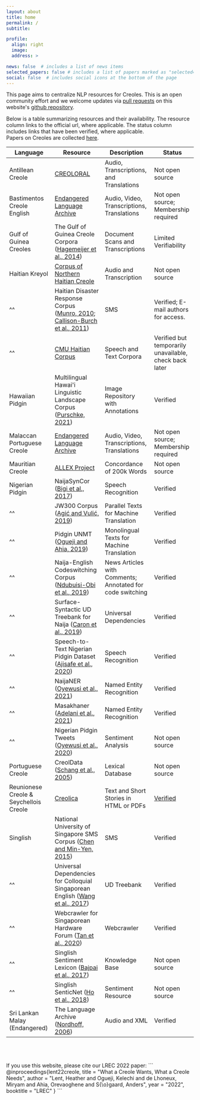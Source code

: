 ```yaml
---
layout: about
title: home
permalink: /
subtitle: 

profile:
  align: right
  image: 
  address: >

news: false  # includes a list of news items
selected_papers: false # includes a list of papers marked as "selected={true}"
social: false  # includes social icons at the bottom of the page
---
```


This page aims to centralize NLP resources for Creoles. This is an open community effort and we welcome updates via [pull requests](https://docs.github.com/es/pull-requests/collaborating-with-pull-requests/proposing-changes-to-your-work-with-pull-requests/about-pull-requests) on this website's [github repository](https://github.com/creole-nlp/creole-nlp.github.io).

Below is a table summarizing resources and their availability. The resource column links to the official url, where applicable. The status column includes links that have been verified, where applicable.  
Papers on Creoles are collected [here](/papers).

| Language                               | Resource                                                                            | Description                                               | Status                               |
|----------------------------------------|-------------------------------------------------------------------------------------|-----------------------------------------------------------|--------------------------------------|
| Antillean Creole                       | [CREOLORAL](http://ircom.corpus-ir.fr/site/description_projet.php?projet=CREOLORAL) | Audio, Transcriptions, and Translations                   | Not open source                       |
| Bastimentos Creole English             | [Endangered Language Archive](http://elar.soas.ac.uk/deposit/0171)                  | Audio, Video, Transcriptions, Translations                | Not open source; Membership required                      |
| Gulf of Guinea Creoles                 | The Gulf of Guinea Creole Corpora ([Hagemeijer et al., 2014](https://aclanthology.org/L14-1376/))                         | Document Scans and Transcriptions                         | Limited Verifiability                |
| Haitian Kreyol                         | [Corpus of Northern Haitian Creole](https://www.indiana.edu/~creole/)               | Audio and Transcription                                   | Not open source                       |
|^^                         | Haitian Disaster Response Corpus ([Munro, 2010](https://aclanthology.org/2010.amta-workshop.1/); [Callison-Burch et al., 2011](https://aclanthology.org/volumes/W11-21/))         | SMS                                                       | Verified; E-mail authors for access. |
|^^                                        | [CMU Haitian Corpus](http://www.speech.cs.cmu.edu/haitian/)                         | Speech and Text Corpora                                   | Verified but temporarily unavailable, check back later
| Hawaiian Pidgin                        | Multilingual Hawai'i Linguistic Landscape Corpus ([Purschke, 2021](https://www.degruyter.com/document/doi/10.1515/lingvan-2019-0032/html))                   | Image Repository with Annotations                         | Verified                             |
| Malaccan Portuguese Creole             | [Endangered Language Archive](http://elar.soas.ac.uk/deposit/0123)                  | Audio, Video, Transcriptions, Translations                | Not open source; Membership required  |
| Mauritian Creole                        | [ALLEX Project](http://www.edd.uio.no/allex/corpus/africanlang.html)                | Concordance of 200k Words                                 | Not open source                       |
| Nigerian Pidgin                        | NaijaSynCor ([Bigi et al., 2017](https://hal.archives-ouvertes.fr/hal-01705707/document))                                                     | Speech Recognition                                        | Verified                             |
|^^                                        | JW300 Corpus ([Agić and Vulić, 2019](https://aclanthology.org/P19-1310/))                                               | Parallel Texts for Machine Translation                    | Verified                             |
|^^                                        | Pidgin UNMT ([Ogueji and Ahia, 2019](https://aclanthology.org/2021.mrl-1.11/))                                                 | Monolingual Texts for Machine Translation                 | Verified                             |
|^^                                        | Naija-English Codeswitching Corpus ([Ndubuisi-Obi et al., 2019](https://aclanthology.org/P19-1625/))                      | News Articles with Comments; Annotated for code switching | Verified                             |
|^^                                        | Surface-Syntactic UD Treebank for Naija  ([Caron et al., 2019](https://aclanthology.org/L14-1376/))                       | Universal Dependencies                                    | Verified                             |
|^^                                        | Speech-to-Text Nigerian Pidgin Dataset ([Ajisafe et al., 2020](https://arxiv.org/abs/2010.11123))                       | Speech Recognition                                        | Verified                             |
|^^                                        | NaijaNER ([Oyewusi et al., 2021](https://arxiv.org/abs/2003.12450))                                                     | Named Entity Recognition                                  | Verified                             |
|^^                                        | Masakhaner ([Adelani et al., 2021](https://aclanthology.org/2021.tacl-1.66/))                                                   | Named Entity Recognition                                  | Verified                             |
|^^ | Nigerian Pidgin Tweets ([Oyewusi et al., 2020](https://arxiv.org/abs/2003.12450))                                       | Sentiment Analysis                                        | Not open source                       |
| Portuguese Creole                      | CreolData ([Schang et al., 2005](https://www.cairn-int.info/article-E_RFLA_101_76--creoldata-a-lexical-database-on-creole.htm))                                                     | Lexical Database                                          | Not open source                       |
| Reunionese Creole & Seychellois Creole | [Creolica](http://creolica.net/)                                                    | Text and Short Stories in HTML or PDFs                    | [Verified](http://creolica.net/)                             |
| Singlish                               | National University of Singapore SMS Corpus ([Chen and Min-Yen, 2015](https://scholarbank.nus.edu.sg/handle/10635/137343))                | SMS                                                       | Verified                             |
|^^                                       | Universal Dependencies for Colloquial Singaporean English ([Wang et al., 2017](https://aclanthology.org/P17-1159/))       | UD Treebank                                               | Verified                             |
|^^                                      | Webcrawler for Singaporean Hardware Forum ([Tan et al., 2020](https://aclanthology.org/2020.emnlp-main.455/))                        | Webcrawler                                                | Verified                             |
|^^              | Singlish Sentiment Lexicon ([Bajpai et al., 2017](https://arxiv.org/abs/1707.04408))                                    | Knowledge Base                                            | Not open source                       |
|^^                                        | Singlish SenticNet ([Ho et al., 2018](https://ieeexplore.ieee.org/document/8628796))                                                | Sentiment Resource                                        | Not open source                       |
| Sri Lankan Malay (Endangered)        | The Language Archive ([Nordhoff, 2006](https://hdl.handle.net/1839/00-0000-0000-0007-F855-4))                                                                | Audio and XML                                             | Verified                             |


<br>
<br>
<br>
If you use this website, please cite our LREC 2022 paper:
```
@inproceedings{lent22creole,
  title = "What a Creole Wants, What a Creole Needs",
  author = "Lent, Heather and Ogueji, Kelechi and de Lhoneux, 
            Miryam and Ahia, Orevaoghene and S{\o}gaard, Anders",
  year = "2022",
  booktitle = "LREC"
}
```
